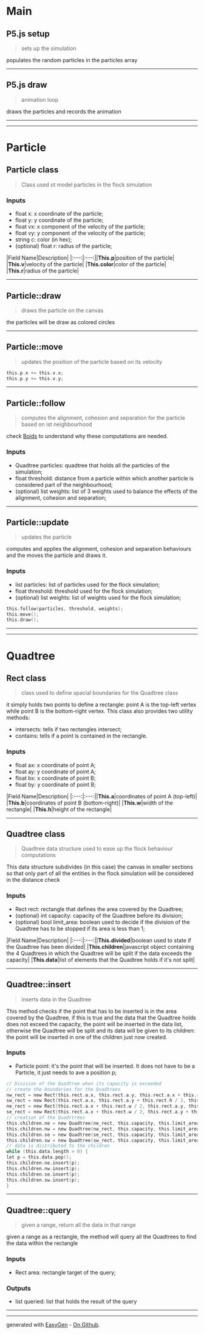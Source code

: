 # Main


## P5.js setup
> sets up the simulation

populates the random particles in the particles array

 

---

## P5.js draw
> animation loop

draws the particles and records the animation

 

---
---
# Particle


## Particle class
> Class used ot model particles in the flock simulation

### Inputs
- float x: x coordinate of the particle;
 - float y: y coordinate of the particle;
 - float vx: x component of the velocity of the particle;
 - float vy: y component of the velocity of the particle;
 - string c: color (in hex);
 - (optional) float r: radius of the particle;

 
|Field Name|Description|
|:---:|:---:||**This.p**|position of the particle|
|**This.v**|velocity of the particle|
|**This.color**|color of the particle|
|**This.r**|radius of the particle|

---

## Particle::draw
> draws the particle on the canvas

the particles will be draw as colored circles

 

---

## Particle::move
> updates the position of the particle based on its velocity



```c
this.p.x += this.v.x;
this.p.y += this.v.y;
```
 

---

## Particle::follow
> computes the alignment, cohesion and separation for the particle based on ist neighbourhood

check [Boids](https://en.wikipedia.org/wiki/Boids) to understand why these computations are needed.
### Inputs
- Quadtree particles: quadtree that holds all the particles of the simulation;
 - float threshold: distance from a particle within which another particle is considered part of the neighbourhood;
 - (optional) list weights: list of 3 weights used to balance the effects of the alignment, cohesion and separation;

 

---

## Particle::update
> updates the particle

computes and applies the alignment, cohesion and separation behaviours and the moves the particle and draws it.
### Inputs
- list particles: list of particles used for the flock simulation;
 - float threshold: threshold used for the flock simulation;
 - (optional) list weights: list of weights used for the flock simulation;


```c
this.follow(particles, threshold, weights);
this.move();
this.draw();
```
 

---
---
# Quadtree


## Rect class
> class used to define spacial boundaries for the Quadtree class

it simply holds two points to define a rectangle: point A is the top-left vertex while point B is the bottom-right vertex.
 This class also provides two utility methods: 
 - intersects: tells if two rectangles intersect;
 - contains: tells if a point is contained in the rectangle.
### Inputs
- float ax: x coordinate of point A;
 - float ay: y coordinate of point A;
 - float bx: x coordinate of point B;
 - float by: y coordinate of point B;

 
|Field Name|Description|
|:---:|:---:||**This.a**|coordinates of point A (top-left)|
|**This.b**|coordinates of point B (bottom-right)|
|**This.w**|width of the rectangle|
|**This.h**|height of the rectangle|

---

## Quadtree class
> Quadtree data structure used to ease up the flock behaviour computations

This data structure subdivides (in this case) the canvas in smaller sections so that only part of all the entities in the flock simulation will be considered in the distance check
### Inputs
- Rect rect: rectangle that defines the area covered by the Quadtree;
 - (optional) int capacity: capacity of the Quadtree before its division;
 - (optional) bool limit_area: boolean used to decide if the division of the Quadtree has to be stopped if its area is less than 1;

 
|Field Name|Description|
|:---:|:---:||**This.divided**|boolean used to state if the Quadtree has been divided|
|**This.children**|javascript object containing the 4 Quadtrees in which the Quadtree will be split if the data exceeds the capacity|
|**This.data**|list of elements that the Quadtree holds if it's not split|

---

## Quadtree::insert
> inserts data in the Quadtree

This method checks if the point that has to be inserted is in the area covered by the Quadtree, if this is true and the data that the Quadtree holds does not exceed the capacity, the point will be inserted in the data list, otherwise the Quadtree will be split and its data will be given to its children: the point will be inserted in one of the children just now created.
### Inputs
- Particle point: it's the point that will be inserted. It does not have to be a Particle, it just needs to ave a position p;


```c
// Division of the Quadtree when its capacity is exceeded
// create the boundaries for the Quadtrees
nw_rect = new Rect(this.rect.a.x, this.rect.a.y, this.rect.a.x + this.rect.w / 2, this.rect.a.y + this.rect.h / 2);
sw_rect = new Rect(this.rect.a.x, this.rect.a.y + this.rect.h / 2, this.rect.a.x + this.rect.w / 2, this.rect.b.y);
ne_rect = new Rect(this.rect.a.x + this.rect.w / 2, this.rect.a.y, this.rect.b.x, this.rect.a.y + this.rect.h / 2);
se_rect = new Rect(this.rect.a.x + this.rect.w / 2, this.rect.a.y + this.rect.h / 2, this.rect.b.x, this.rect.b.y);
// creation of the Quadrtrees
this.children.ne = new Quadtree(ne_rect, this.capacity, this.limit_area);
this.children.nw = new Quadtree(nw_rect, this.capacity, this.limit_area);
this.children.se = new Quadtree(se_rect, this.capacity, this.limit_area);
this.children.sw = new Quadtree(sw_rect, this.capacity, this.limit_area);
// data is distributed to the children
while (this.data.length > 0) {
let p = this.data.pop();
this.children.ne.insert(p);
this.children.nw.insert(p);
this.children.se.insert(p);
this.children.sw.insert(p);
}
```
 

---

## Quadtree::query
> given a range, return all the data in that range

given a range as a rectangle, the method will query all the Quadtrees to find the data within the rectangle
### Inputs
- Rect area: rectangle target of the query;

### Outputs
- list queried: list that holds the result of the query
 

---
---

generated with [EasyGen](http://easygen.altervista.org/) - [On Github](https://github.com/dede-amdp/easygen).